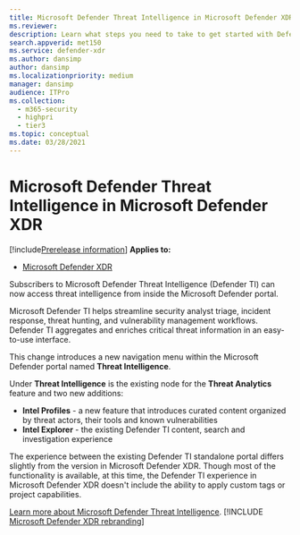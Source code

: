 ```yaml
---
title: Microsoft Defender Threat Intelligence in Microsoft Defender XDR
ms.reviewer: 
description: Learn what steps you need to take to get started with Defender Threat Intelligence in Microsoft Defender XDR
search.appverid: met150
ms.service: defender-xdr
ms.author: dansimp
author: dansimp
ms.localizationpriority: medium
manager: dansimp
audience: ITPro
ms.collection: 
  - m365-security
  - highpri
  - tier3
ms.topic: conceptual
ms.date: 03/28/2021
---
```


# Microsoft Defender Threat Intelligence in Microsoft Defender XDR

[!include[Prerelease information](../../includes/prerelease.md)]
**Applies to:**

- [Microsoft Defender XDR](https://go.microsoft.com/fwlink/?linkid=2118804)

Subscribers to Microsoft Defender Threat Intelligence (Defender TI) can now access threat intelligence from inside the Microsoft Defender portal.  

Microsoft Defender TI helps streamline security analyst triage, incident response, threat hunting, and vulnerability management workflows. Defender TI aggregates and enriches critical threat information in an easy-to-use interface.

This change introduces a new navigation menu within the Microsoft Defender portal named **Threat Intelligence**.

Under **Threat Intelligence** is the existing node for the **Threat Analytics** feature and two new additions:

- **Intel Profiles** - a new feature that introduces curated content organized by threat actors, their tools and known vulnerabilities
- **Intel Explorer** - the existing Defender TI content, search and investigation experience

The experience between the existing Defender TI standalone portal differs slightly from the version in Microsoft Defender XDR. Though most of the functionality is available, at this time, the Defender TI experience in Microsoft Defender XDR doesn't include the ability to apply custom tags or project capabilities.

[Learn more about Microsoft Defender Threat Intelligence](/defender/threat-intelligence/what-is-microsoft-defender-threat-intelligence-defender-ti).
[!INCLUDE [Microsoft Defender XDR rebranding](../../includes/defender-m3d-techcommunity.md)]
